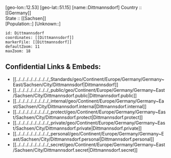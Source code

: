 ﻿---
location: [51.15,12.53] 
mapzoom: [7,12] 
mapmarker: city 
type: City
tags:
- geo/City


SpocWebEntityId: 29813
isDeleted: false
confidential: public

---
[geo-lon::12.53] 
[geo-lat::51.15] 
[name::Dittmannsdorf] 
Country :: [[Germany]]  
State :: [[Sachsen]]  
[Population::] 
[Unknown::] 


```leaflet
id: Dittmannsdorf
coordinates: [[Dittmannsdorf]] 
markerFile: [[Dittmannsdorf]] 
defaultZoom: 11 
maxZoom: 18
```


## Confidential Links & Embeds: 
- [[../../../../../../../../_Standards/geo/Continent/Europe/Germany/Germany~East/Sachsen/City/Dittmannsdorf|Dittmannsdorf]] 
- [[../../../../../../../../_public/geo/Continent/Europe/Germany/Germany~East/Sachsen/City/Dittmannsdorf.public|Dittmannsdorf.public]] 
- [[../../../../../../../../_internal/geo/Continent/Europe/Germany/Germany~East/Sachsen/City/Dittmannsdorf.internal|Dittmannsdorf.internal]] 
- [[../../../../../../../../_protect/geo/Continent/Europe/Germany/Germany~East/Sachsen/City/Dittmannsdorf.protect|Dittmannsdorf.protect]] 
- [[../../../../../../../../_private/geo/Continent/Europe/Germany/Germany~East/Sachsen/City/Dittmannsdorf.private|Dittmannsdorf.private]] 
- [[../../../../../../../../_personal/geo/Continent/Europe/Germany/Germany~East/Sachsen/City/Dittmannsdorf.personal|Dittmannsdorf.personal]] 
- [[../../../../../../../../_secret/geo/Continent/Europe/Germany/Germany~East/Sachsen/City/Dittmannsdorf.secret|Dittmannsdorf.secret]] 
